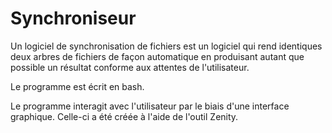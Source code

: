 # Synchroniseur

Un logiciel de synchronisation de fichiers est un logiciel qui rend identiques deux arbres de fichiers de façon automatique en produisant autant que possible un résultat conforme aux attentes de l'utilisateur.

Le programme est écrit en bash.

Le programme interagit avec l'utilisateur par le biais d'une interface graphique. Celle-ci a été créée à l'aide de l'outil Zenity.
